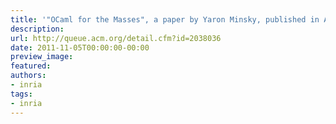 ```yaml
---
title: '"OCaml for the Masses", a paper by Yaron Minsky, published in ACM Queue'
description:
url: http://queue.acm.org/detail.cfm?id=2038036
date: 2011-11-05T00:00:00-00:00
preview_image:
featured:
authors:
- inria
tags:
- inria
---
```



